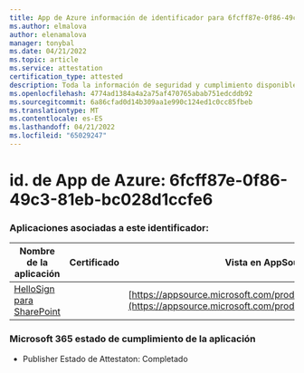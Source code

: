 ```yaml
---
title: App de Azure información de identificador para 6fcff87e-0f86-49c3-81eb-bc028d1ccfe6
ms.author: elmalova
author: elenamalova
manager: tonybal
ms.date: 04/21/2022
ms.topic: article
ms.service: attestation
certification_type: attested
description: Toda la información de seguridad y cumplimiento disponible para 6fcff87e-0f86-49c3-81eb-bc028d1ccfe6.
ms.openlocfilehash: 4774ad1384a4a2a75af470765abab751edcddb92
ms.sourcegitcommit: 6a86cfad0d14b309aa1e990c124ed1c0cc85fbeb
ms.translationtype: MT
ms.contentlocale: es-ES
ms.lasthandoff: 04/21/2022
ms.locfileid: "65029247"
---
```

# <a name="azure-app-id-6fcff87e-0f86-49c3-81eb-bc028d1ccfe6"></a>id. de App de Azure: 6fcff87e-0f86-49c3-81eb-bc028d1ccfe6


### <a name="apps-associated-with-this-id"></a>Aplicaciones asociadas a este identificador:
| **Nombre de la aplicación** | **Certificado** | **Vista en AppSource** |
|--------------|---------------|-----------------------|
| [HelloSign para SharePoint](../forward/WA200003245.md) |  | [https://appsource.microsoft.com/product/office/WA200003245](https://appsource.microsoft.com/product/office/WA200003245) |

### <a name="microsoft-365-app-compliance-status"></a>Microsoft 365 estado de cumplimiento de la aplicación
- Publisher Estado de Attestaton: Completado
